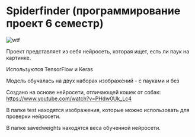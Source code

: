 # Spiderfinder (программирование проект 6 семестр)

![wtf](https://user-images.githubusercontent.com/85545204/233546946-8a94adc7-1cf2-43ed-9f58-6a02946c9d78.png)

Проект представляет из себя нейросеть, которая ищет, есть ли паук на картинке.

Используются TensorFlow и Keras

Модель обучалась на двух наборах изображений - с пауками и без

Создано на основе нейросети, отличающей кошек от собак: https://www.youtube.com/watch?v=PHdw0Uk_Lc4

В папке test находятся изображения, которые можно использовать для проверки нейросети.

В папке savedweights находятся веса обученной нейросети.
